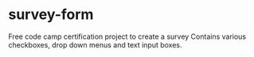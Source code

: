 # survey-form
Free code camp certification project to create a survey
Contains various checkboxes, drop down menus and text input boxes.
